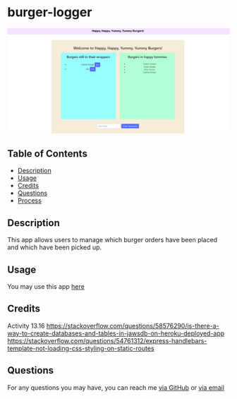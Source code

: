 # burger-logger
![screenshot of app](https://github.com/Kayn-Pleiades/burger-logger/blob/main/public/assets/img/Capture.PNG)

## Table of Contents

* [Description](#description)
* [Usage](#usage)
* [Credits](#credits)
* [Questions](#questions)
* [Process](#process)

## Description 
This app allows users to manage which burger orders have been placed and which have been picked up. 

## Usage
You may use this app [here](https://kayns-burger-logger.herokuapp.com/)

## Credits
Activity 13.16
https://stackoverflow.com/questions/58576290/is-there-a-way-to-create-databases-and-tables-in-jawsdb-on-heroku-deployed-app
https://stackoverflow.com/questions/54761312/express-handlebars-template-not-loading-css-styling-on-static-routes

## Questions
For any questions you may have, you can reach me [via GitHub](https://github.com/Kayn-Pleiades) or [via email](mailto:kayn.pleiades@gmail.com)

